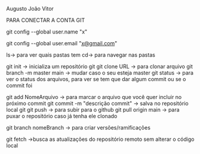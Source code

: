 Augusto
João Vitor

PARA CONECTAR A CONTA GIT

git config --global user.name "x"

git config --global user.email "x@gmail.com"



ls-> para ver quais pastas tem
cd-> para navegar nas pastas


git init -> inicializa um repositório git
git clone URL -> para clonar arquivo 
git branch -m master main -> mudar caso o seu esteja master
git status -> para ver o status dos arquivos, para ver se tem que dar algum commit ou se o commit foi

git add NomeArquivo -> para marcar o arquivo que você quer incluir no próximo commit
git commit -m "descrição commit" -> salva no repositório local git
git push -> para subir para o github
git pull origin main -> para puxar o repositório caso já tenha ele clonado



git branch nomeBranch -> para criar versões/ramificações

git fetch ->busca as atualizações do repositório remoto sem alterar o código local










